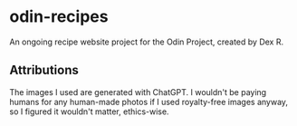 # odin-recipes
An ongoing recipe website project for the Odin Project, created by Dex R.

## Attributions
The images I used are generated with ChatGPT. I wouldn't be paying humans for any human-made photos if I used royalty-free images anyway, so I figured it wouldn't matter, ethics-wise.
